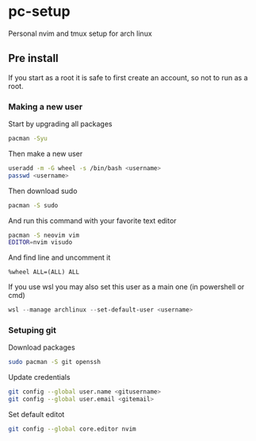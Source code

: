 # pc-setup
Personal nvim and tmux setup for arch linux

## Pre install
If you start as a root it is safe to first create an account, so not to run as a root. 
### Making a new user
Start by upgrading all packages
```bash
pacman -Syu
```
Then make a new user
```bash
useradd -m -G wheel -s /bin/bash <username>
passwd <username>
```
Then download sudo
```bash
pacman -S sudo
```
And run this command with your favorite text editor
```bash
pacman -S neovim vim
EDITOR=nvim visudo
```
And find line and uncomment it
```
%wheel ALL=(ALL) ALL
```

If you use wsl you may also set this user as a main one (in powershell or cmd)
```powershell
wsl --manage archlinux --set-default-user <username> 
```

### Setuping git
Download packages
```bash
sudo pacman -S git openssh
```
Update credentials
```bash
git config --global user.name <gitusername>
git config --global user.email <gitemail>
```
Set default editot
```bash
git config --global core.editor nvim
```
